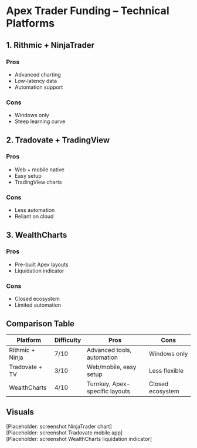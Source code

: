 # Apex Trader Funding – Technical Platforms

## 1. Rithmic + NinjaTrader
### Pros
- Advanced charting  
- Low-latency data  
- Automation support  
### Cons
- Windows only  
- Steep learning curve  

## 2. Tradovate + TradingView
### Pros
- Web + mobile native  
- Easy setup  
- TradingView charts  
### Cons
- Less automation  
- Reliant on cloud  

## 3. WealthCharts
### Pros
- Pre-built Apex layouts  
- Liquidation indicator  
### Cons
- Closed ecosystem  
- Limited automation  

## Comparison Table
| Platform            | Difficulty | Pros                            | Cons                     |
|---------------------|------------|---------------------------------|--------------------------|
| Rithmic + Ninja     | 7/10       | Advanced tools, automation       | Windows only             |
| Tradovate + TV      | 3/10       | Web/mobile, easy setup           | Less flexible            |
| WealthCharts        | 4/10       | Turnkey, Apex-specific layouts   | Closed ecosystem         |

## Visuals
[Placeholder: screenshot NinjaTrader chart]  
[Placeholder: screenshot Tradovate mobile app]  
[Placeholder: screenshot WealthCharts liquidation indicator]
